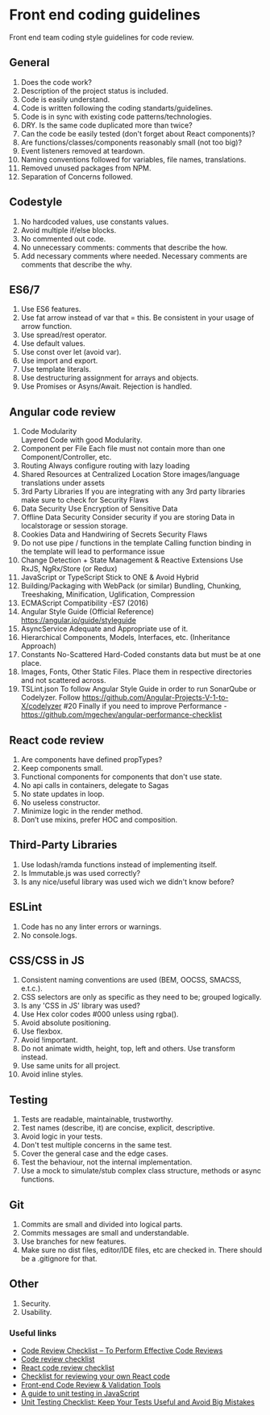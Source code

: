# Front end coding guidelines
Front end team coding style guidelines for code review.

## General

1. Does the code work?
2. Description of the project status is included.
3. Code is easily understand.
4. Code is written following the coding standarts/guidelines.
5. Code is in sync with existing code patterns/technologies.
6. DRY. Is the same code duplicated more than twice?
7. Can the code be easily tested (don't forget about React components)?
8. Are functions/classes/components reasonably small (not too big)?
9. Event listeners removed at teardown.
10. Naming conventions followed for variables, file names, translations.
11. Removed unused packages from NPM.
12. Separation of Concerns followed.

## Codestyle

1. No hardcoded values, use constants values.
2. Avoid multiple if/else blocks.
3. No commented out code.
4. No unnecessary comments: comments that describe the how.
5. Add necessary comments where needed. Necessary comments are comments that describe the why.

## ES6/7

1. Use ES6 features.
2. Use fat arrow instead of var that = this. Be consistent in your usage of arrow function.
3. Use spread/rest operator.
4. Use default values.
5. Use const over let (avoid var).
6. Use import and export.
7. Use template literals.
8. Use destructuring assignment for arrays and objects.
9. Use Promises or Asyns/Await. Rejection is handled.


## Angular code review

1. Code Modularity  
  Layered Code with good Modularity.
2. Component per File 
  Each file must not contain more than one Component/Controller, etc.
3. Routing
  Always configure routing with lazy loading
4. Shared Resources at Centralized Location
  Store images/language translations under assets
5. 3rd Party Libraries 
 If you are integrating with any 3rd party libraries make sure to check for Security Flaws
6. Data Security 
  Use  Encryption of Sensitive Data 
7. Offline Data Security
  Consider security if you are storing Data in localstorage or session storage.
8. Cookies Data and Handwiring of Secrets
  Security Flaws
9. Do not use pipe / functions in the template
  Calling function binding in the template will lead to  performance issue
10. Change Detection + State Management & Reactive Extensions 
  Use RxJS, NgRx/Store (or Redux)
11. JavaScript or TypeScript
 Stick to ONE & Avoid Hybrid
12. Building/Packaging with WebPack (or similar)
 Bundling, Chunking, Treeshaking, Minification, Uglification, Compression
13. ECMAScript Compatibility -ES7 (2016)
14. Angular Style Guide (Official Reference) 
 https://angular.io/guide/styleguide
15. AsyncService 
 Adequate and Appropriate use of it.
16. Hierarchical Components, Models, Interfaces, etc. (Inheritance Approach)
17. Constants
No-Scattered Hard-Coded constants data but must be at one place.
18. Images, Fonts, Other Static Files.
  Place them in respective directories and not scattered across.
19. TSLint.json 
  To follow Angular Style Guide in order to run SonarQube or Codelyzer. Follow https://github.com/Angular-Projects-V-1-to-X/codelyzer
#20 Finally if you need to improve Performance - https://github.com/mgechev/angular-performance-checklist



## React code review

1. Are components have defined propTypes?
2. Keep components small.
3. Functional components for components that don't use state.
4. No api calls in containers, delegate to Sagas
5. No state updates in loop.
6. No useless constructor.
7. Minimize logic in the render method.
8. Don’t use mixins, prefer HOC and composition.

## Third-Party Libraries

1. Use lodash/ramda functions instead of implementing itself.
2. Is Immutable.js was used correctly?
3. Is any nice/useful library was used wich we didn't know before?

## ESLint

1. Code has no any linter errors or warnings.
2. No console.logs.

## CSS/CSS in JS

1. Consistent naming conventions are used (BEM, OOCSS, SMACSS, e.t.c.).
2. CSS selectors are only as specific as they need to be; grouped logically.
3. Is any 'CSS in JS' library was used?
4. Use Hex color codes #000 unless using rgba().
5. Avoid absolute positioning.
6. Use flexbox.
7. Avoid !important.
8. Do not animate width, height, top, left and others. Use transform instead.
9. Use same units for all project.
10. Avoid inline styles.

## Testing

1. Tests are readable, maintainable, trustworthy.
2. Test names (describe, it) are concise, explicit, descriptive.
3. Avoid logic in your tests.
4. Don't test multiple concerns in the same test.
5. Cover the general case and the edge cases.
6. Test the behaviour, not the internal implementation.
7. Use a mock to simulate/stub complex class structure, methods or async functions.

## Git

1. Commits are small and divided into logical parts.
2. Commits messages are small and understandable.
3. Use branches for new features.
4. Make sure no dist files, editor/IDE files, etc are checked in. There should be a .gitignore for that.

## Other

1. Security.
2. Usability.

### Useful links

- [Code Review Checklist – To Perform Effective Code Reviews](http://www.evoketechnologies.com/blog/code-review-checklist-perform-effective-code-reviews/)
- [Code review checklist](https://gist.github.com/justinhillsjohnson/5503121)
- [React code review checklist](https://github.com/gurpreet-hanjra/react-code-review-checklist)
- [Checklist for reviewing your own React code](http://blog.jakoblind.no/checklist-for-reviewing-your-own-react-code/)
- [Front-end Code Review & Validation Tools](http://www.treselle.com/blog/front-end-code-review-validation-tools/)
- [A guide to unit testing in JavaScript](https://github.com/mawrkus/js-unit-testing-guide)
- [Unit Testing Checklist: Keep Your Tests Useful and Avoid Big Mistakes](https://dzone.com/articles/unit-testing-checklist)
